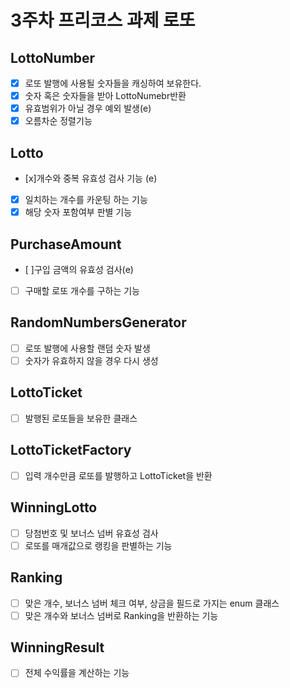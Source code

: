 # 3주차 프리코스 과제 로또


## LottoNumber
- [x] 로또 발행에 사용될 숫자들을 캐싱하여 보유한다.
- [x] 숫자 혹은 숫자들을 받아 LottoNumebr반환
- [x] 유효범위가 아닐 경우 예외 발생(e)
- [x] 오름차순 정렬기능

## Lotto
- [x]개수와 중복 유효성 검사 기능 (e)
- [x] 일치하는 개수를 카운팅 하는 기능
- [x] 해당 숫자 포함여부 판별 기능

## PurchaseAmount
- [ ]구입 금액의 유효성 검사(e)
- [ ] 구매할 로또 개수를 구하는 기능

## RandomNumbersGenerator
- [ ] 로또 발행에 사용할 랜덤 숫자 발생
- [ ] 숫자가 유효하지 않을 경우 다시 생성

## LottoTicket
- [ ] 발행된 로또들을  보유한 클래스

## LottoTicketFactory
- [ ] 입력 개수만큼 로또를 발행하고 LottoTicket을 반환

## WinningLotto
- [ ] 당첨번호 및 보너스 넘버 유효성 검사
- [ ] 로또를 매개값으로 랭킹을 판별하는 기능

## Ranking
- [ ] 맞은 개수, 보너스 넘버 체크 여부, 상금을 필드로 가지는 enum 클래스
- [ ] 맞은 개수와 보너스 넘버로 Ranking을 반환하는 기능

## WinningResult
- [ ] 전체 수익률을 계산하는 기능

